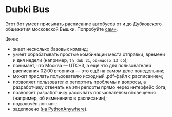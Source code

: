 # Dubki Bus

Этот бот умеет присылать расписание автобусов от и до Дубковского общежития московской Вышки. Попробуйте [сами](http://t.me/meowerrr_bot).

Фичи:
* знает несколько базовых команд;
* умеет обрабатывать простые комбинации места отправки, времени и дня недели (например, `th dub 21`, `одинцово 13 сб`);
* понимает, что Москва — UTC+3, а ещё что для пользователей расписания 02:00 вторника — это ещё на самом деле понедельник;
* может прислать пользователю исходный .pdf-файл с расписанием;
* позволяет пользователю репортить проблемы и вопросы, а разработчику отвечать на эти репорты прямо через интерфейс бота;
* позволяет разработчику рассылать пользователям оповещения (например, об изменениях в расписании);
* подключён логгинг;
* задеплоено ([на PythonAnywhere](http://maxmerben.pythonanywhere.com)).

